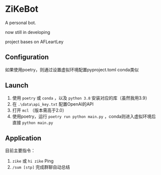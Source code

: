 # ZiKeBot
A personal bot.

now still in developing

project bases on AFLeartLey

## Configuration
如果使用poetry，则通过设置虚拟环境配置pyproject.toml
conda类似

## Launch
  1. 使用 `poetry` 或 `conda` ，以及 `python 3.8` 安装对应的库（虽然我用3.9）
  2. 在 `.\data\api_key.txt` 配置OpenAI的API
  3. 打开 `mcl` （版本需高于2.0）
  4. 使用poetry，运行 `poetry run python main.py` ，conda则进入虚拟环境后直接 `python main.py`

## Application
目前主要指令：
  1. `zike` 或 `hi zike` Ping
  2. `/sum [stp]` 完成群聊自动总结
